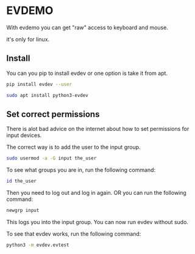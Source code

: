 # EVDEMO

With evdemo you can get "raw" access to keyboard and mouse.

it's only for linux. 

## Install

You can you pip to install evdev or one option is take it from apt.

```bash
pip install evdev --user
```

```bash
sudo apt install python3-evdev
```

## Set correct permissions

There is alot bad advice on the internet about how to set permissions for input devices.

The correct way is to add the user to the input group.

```bash
sudo usermod -a -G input the_user
```

To see what groups you are in, run the following command:

```bash
id the_user
```

Then you need to log out and log in again. OR you can run the following command:

```bash
newgrp input
```

This logs you into the input group. You can now run evdev without sudo.

To see that evdev works, run the following command:

```bash
python3 -m evdev.evtest
```
